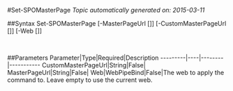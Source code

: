#Set-SPOMasterPage
*Topic automatically generated on: 2015-03-11*


##Syntax
    Set-SPOMasterPage [-MasterPageUrl [<String>]] [-CustomMasterPageUrl [<String>]] [-Web [<WebPipeBind>]]

&nbsp;

##Parameters
Parameter|Type|Required|Description
---------|----|--------|-----------
CustomMasterPageUrl|String|False|
MasterPageUrl|String|False|
Web|WebPipeBind|False|The web to apply the command to. Leave empty to use the current web.

